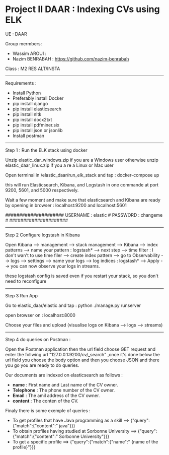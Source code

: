 # Project II DAAR : Indexing CVs using ELK

UE : DAAR

Group mermbers:
- Wassim AROUI : 
- Nazim BENRABAH : https://github.com/nazim-benrabah

Class : M2 RES ALT/INSTA


----------------------------------------------------------------------------------------------------------
Requirements :

- Install Python
- Preferably install Docker
- pip install django
- pip install elasticsearch
- pip install nltk
- pip install docx2txt
- pip install pdfminer.six
- pip install json or jsonlib
- Install postman

------------------------------------------------------------------------------------------------------------------------ 
Step 1 : Run the ELK stack using docker

Unzip elastic_dar_windows.zip if you are a Windows user otherwise unzip elastic_daar_linux.zip if you a re a Linux or Mac user

Open terminal in /elastic_daar/run_elk_stack  and tap : docker-compose up

this will run Elasticsearch, Kibana, and Logstash in one commande at port 9200, 5601, and 5000 respectively.

Wait a few moment and make sure that elasticsearch and Kibana are ready by opening in browser : localhost:9200  and  localhost:5601

#####################
USERNAME : elastic  #
PASSWORD : changeme #
#####################

-------------------------------------------------------------------------------------------------------------------------
Step 2 Configure logstash in Kibana

Open Kibana --> management --> stack management --> Kibana --> index patterns --> name your pattern : logstash* --> next step --> time filter : I don't wan't to use time filer --> create index pattern --> go to Observability --> logs --> settings --> name your logs --> log indices : logstash* --> Apply --> you can now observe your logs in streams.

these logstash config is saved even if you restart your stack, so you don't need to reconfigure

-------------------------------------------------------------------------------------------------------------------------
Step 3 Run App

Go to elastic_daar/elastic and tap : python ./manage.py runserver

open browser on : localhost:8000

Choose your files and upload (visualise logs on Kibana --> logs --> streams)

-------------------------------------------------------------------------------------------------------------------------

Step 4 do queries on Postman :

Open the Postman application then the url field choose GET request and enter the follwing url "127.0.0.1:9200/cv/_search" ,once it's done below the url field you choose the body option and then you choose JSON and there you go you are ready to do queries.

 Our documents are indexed on elasticsearch as follows :
 - **name** : First name and Last name of the CV owner.
 - **Telephone** :  The phone number of the CV owner.
 - **Email** : The amil address of the CV owner.
 - **content** : The conten of the CV.


 Finaly there is some exemple of queries :
 
 - To get profiles that have Java programming as a skill ==> {"query":{"match":{"content":" java"}}}
 - To obtain profiles having studied at Sorbonne University  ==> {"query":{"match":{"content":" Sorbonne University"}}}
 - To get a specific profile  ==> {"query":{"match":{"name":" {name of the profile}"}}}


